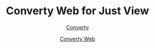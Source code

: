 <h1 align="center">Converty Web for Just View</h1>

<div align="center">
  
[Converty](https://github.com/SirCrownguard/Converty)

</div>

<div align="center">

[Converty Web](https://github.com/SirCrownguard/Converty-Web)
  
</div>
